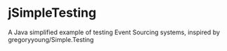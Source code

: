 # jSimpleTesting
A Java simplified example of testing Event Sourcing systems, inspired by gregoryyoung/Simple.Testing
